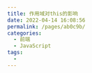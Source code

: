 ```yaml
---
title: 作用域对this的影响
date: 2022-04-14 16:08:56
permalink: /pages/ab0c9b/
categories:
  - 前端
  - JavaScript
tags:
  - 
---
```

